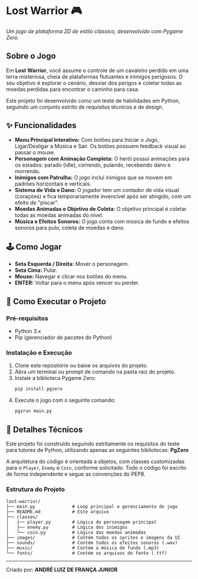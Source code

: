 # Lost Warrior 🎮

*Um jogo de plataforma 2D de estilo clássico, desenvolvido com Pygame Zero.*

## Sobre o Jogo

Em **Lost Warrior**, você assume o controle de um cavaleiro perdido em uma terra misteriosa, cheia de plataformas flutuantes e inimigos perigosos. O seu objetivo é explorar o cenário, desviar dos perigos e coletar todas as moedas perdidas para encontrar o caminho para casa.

Este projeto foi desenvolvido como um teste de habilidades em Python, seguindo um conjunto estrito de requisitos técnicos e de design.

## ✨ Funcionalidades

* **Menu Principal Interativo:** Com botões para Iniciar o Jogo, Ligar/Desligar a Música e Sair. Os botões possuem feedback visual ao passar o mouse.
* **Personagem com Animação Completa:** O herói possui animações para os estados: parado (idle), correndo, pulando, recebendo dano e morrendo.
* **Inimigos com Patrulha:** O jogo inclui inimigos que se movem em padrões horizontais e verticais.
* **Sistema de Vida e Dano:** O jogador tem um contador de vida visual (corações) e fica temporariamente invencível após ser atingido, com um efeito de "piscar".
* **Moedas Animadas e Objetivo de Coleta:** O objetivo principal é coletar todas as moedas animadas do nível.
* **Música e Efeitos Sonoros:** O jogo conta com música de fundo e efeitos sonoros para pulo, coleta de moedas e dano.

## 🕹️ Como Jogar

* **Seta Esquerda / Direita:** Mover o personagem.
* **Seta Cima:** Pular.
* **Mouse:** Navegar e clicar nos botões do menu.
* **ENTER:** Voltar para o menu após vencer ou perder.

## 🚀 Como Executar o Projeto

### Pré-requisitos
* Python 3.x
* Pip (gerenciador de pacotes do Python)

### Instalação e Execução
1.  Clone este repositório ou baixe os arquivos do projeto.
2.  Abra um terminal ou prompt de comando na pasta raiz do projeto.
3.  Instale a biblioteca Pygame Zero:
    ```bash
    pip install pgzero
    ```
4.  Execute o jogo com o seguinte comando:
    ```bash
    pgzrun main.py
    ```

## 🔧 Detalhes Técnicos

Este projeto foi construído seguindo estritamente os requisitos do teste para tutores de Python, utilizando apenas as seguintes bibliotecas:
**PgZero** 

A arquitetura do código é orientada a objetos, com classes customizadas para o `Player`, `Enemy` e `Coin`, conforme solicitado. Todo o código foi escrito de forma independente e segue as convenções do PEP8.

### Estrutura do Projeto
```
lost-warrior/
├── main.py              # Loop principal e gerenciamento do jogo
├── README.md            # Este arquivo
├── classes/
│   ├── player.py        # Lógica do personagem principal
│   ├── enemy.py         # Lógica dos inimigos
│   └── coin.py          # Lógica das moedas animadas
├── images/              # Contém todos os sprites e imagens da UI
├── sounds/              # Contém todos os efeitos sonoros (.wav)
├── music/               # Contém a música de fundo (.mp3)
└── fonts/               # Contém os arquivos de fonte (.ttf)
```

---

Criado por: **ANDRÉ LUIZ DE FRANÇA JUNIOR**
